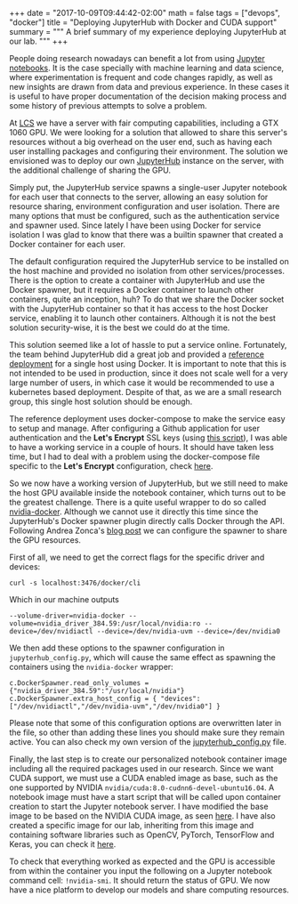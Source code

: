 +++
date = "2017-10-09T09:44:42-02:00"
math = false
tags = ["devops", "docker"]
title = "Deploying JupyterHub with Docker and CUDA support"
summary = """
A brief summary of my experience deploying JupyterHub at our lab.
"""
+++

People doing research nowadays can benefit a lot from using [Jupyter notebooks](http://jupyter.org/). It is the case specially with machine learning and data science, where experimentation is frequent and code changes rapidly, as well as new insights are drawn from data and previous experience. In these cases it is useful to have proper documentation of the decision making process and some history of previous attempts to solve a problem.

At [LCS](http://lcs.ufsc.br/) we have a server with fair computing capabilities, including a GTX 1060 GPU. We were looking for a solution that allowed to share this server's resources without a big overhead on the user end, such as having each user installing packages and configuring their environment. The solution we envisioned was to deploy our own [JupyterHub](https://github.com/jupyterhub/jupyterhub) instance on the server, with the additional challenge of sharing the GPU.

Simply put, the JupyterHub service spawns a single-user Jupyter notebook for each user that connects to the server, allowing an easy solution for resource sharing, environment configuration and user isolation. There are many options that must be configured, such as the authentication service and spawner used. Since lately I have been using Docker for service isolation I was glad to know that there was a builtin spawner that created a Docker container for each user. 

The default configuration required the JupyterHub service to be installed on the host machine and provided no isolation from other services/processes. There is the option to create a container with JupyterHub and use the Docker spawner, but it requires a Docker container to launch other containers, quite an inception, huh? To do that we share the Docker socket with the JupyterHub container so that it has access to the host Docker service, enabling it to launch other containers. Although it is not the best solution security-wise, it is the best we could do at the time.

This solution seemed like a lot of hassle to put a service online. Fortunately, the team behind JupyterHub did a great job and provided a [reference deployment](https://github.com/jupyterhub/jupyterhub-deploy-docker) for a single host using Docker. It is important to note that this is not intended to be used in production, since it does not scale well for a very large number of users, in which case it would be recommended to use a kubernetes based deployment. Despite of that, as we are a small research group, this single host solution should be enough.

The reference deployment uses docker-compose to make the service easy to setup and manage. After configuring a Github application for user authentication and the __Let's Encrypt__ SSL keys (using [this script](https://github.com/jupyterhub/jupyterhub-deploy-docker/tree/master/examples/letsencrypt)), I was able to have a working service in a couple of hours. It should have taken less time, but I had to deal with 
a problem using the docker-compose file specific to the __Let's Encrypt__ configuration, check [here](https://github.com/jupyterhub/jupyterhub-deploy-docker/pull/48).

So we now have a working version of JupyterHub, but we still need to make the host GPU available inside the notebook container, which turns out to be the greatest challenge. There is a quite useful wrapper to do so called [nvidia-docker](https://github.com/NVIDIA/nvidia-docker). Although we cannot use it directly this time since the JupyterHub's Docker spawner plugin directly calls Docker through the API. Following Andrea Zonca's [blog post](https://zonca.github.io/2016/10/dockerspawner-cuda.html) we can configure the spawner to share the GPU resources.

First of all, we need to get the correct flags for the specific driver and devices:

```
curl -s localhost:3476/docker/cli
```

Which in our machine outputs

```
--volume-driver=nvidia-docker --volume=nvidia_driver_384.59:/usr/local/nvidia:ro --device=/dev/nvidiactl --device=/dev/nvidia-uvm --device=/dev/nvidia0
```

We then add these options to the spawner configuration in `jupyterhub_config.py`, which will cause the same effect as spawning the containers using the `nvidia-docker` wrapper:

```
c.DockerSpawner.read_only_volumes = {"nvidia_driver_384.59":"/usr/local/nvidia"}
c.DockerSpawner.extra_host_config = { "devices":["/dev/nvidiactl","/dev/nvidia-uvm","/dev/nvidia0"] }
```

Please note that some of this configuration options are overwritten later in the file, so other than adding these lines you should make sure  they remain active. You can also check my own version of the [jupyterhub_config.py](https://github.com/eduardohenriquearnold/jupyterhub-deploy-docker/blob/master/jupyterhub_config.py) file.

Finally, the last step is to create our personalized notebook container image including all the required packages used in our research. Since we want CUDA support, we must use a CUDA enabled image as base, such as the one supported by NVIDIA ``nvidia/cuda:8.0-cudnn6-devel-ubuntu16.04``. A notebook image must have a start script that will be called upon container creation to start the Jupyter notebook server. I have modified the base image to be based on the NVIDIA CUDA image, as seen [here](https://github.com/eduardohenriquearnold/docker-stacks/tree/master/cuda-notebook). I have also created a specific image for our lab, inheriting from this image and containing software libraries such as OpenCV, PyTorch, TensorFlow and Keras, you can check it [here](https://github.com/eduardohenriquearnold/docker-stacks/tree/master/deeptools-notebook).

To check that everything worked as expected and the GPU is accessible from within the container you input the following on a Jupyter notebook command cell: `!nvidia-smi`. It should return the status of GPU. We now have a nice platform to develop our models and share computing resources.



